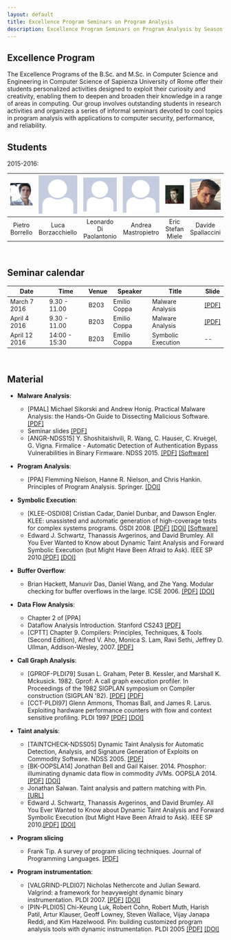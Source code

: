 ```yaml
---
layout: default
title: Excellence Program Seminars on Program Analysis
description: Excellence Program Seminars on Program Analysis by Season Lab at Sapienza University of Rome
---
```


## Excellence Program

The Excellence Programs of the B.Sc. and M.Sc. in Computer Science and Engineering in Computer Science of Sapienza University of Rome offer their students personalized activities designed to exploit their curiosity and creativity, enabling them to deepen and broaden their knowledge in a range of areas in computing. Our group involves outstanding students in research activities and organizes a series of informal seminars devoted to cool topics in program analysis with applications to computer security, performance, and reliability.

## Students

2015-2016:

| ![alt text](assets/img/students/borrello.png "Pietro Borrello") | ![alt text](assets/img/generic.jpg "Luca Borzacchiello") | ![alt text](assets/img/generic.jpg "Leonardo Di Paolantonio") | ![alt text](assets/img/generic.jpg "Andrea Mastropietro") | ![alt text](assets/img/students/miele.png "Eric Stefan Miele") | ![alt text](assets/img/students/spallaccini.png "Davide Spallaccini") |
| :-------------: | :----------------: | :---------------------: | :-----------------: | :---------------: | :----------------: |
| Pietro Borrello | Luca Borzacchiello | Leonardo Di Paolantonio | Andrea Mastropietro | Eric Stefan Miele | Davide Spallaccini |

<br />

## Seminar calendar

| Date           | Time          | Venue | Speaker      | Title             | Slide |
| -------------- | ------------- | ----- | ------------ | ------------------ | ----- |
| March 7 2016   | 9.30 - 11.00  | B203  | Emilio Coppa | Malware Analysis   | [[PDF]](https://drive.google.com/open?id=0Bw8evy6grTplSHVpUEE3dDFUOFk) |
| April 4 2016  | 9.30 - 11.00  | B203  | Emilio Coppa | Malware Analysis   | [[PDF]](https://drive.google.com/open?id=0Bw8evy6grTplSHVpUEE3dDFUOFk) |
| April 12 2016 | 14:00 - 15:30 | B203  | Emilio Coppa | Symbolic Execution | -- |

<br />

## Material

<!--Le risorse elencate, ove non disponibili, possono essere richieste via mail al gruppo.-->

* **Malware Analysis**:
	* [PMAL] Michael Sikorski and Andrew Honig. Practical Malware Analysis: the Hands-On Guide to Dissecting Malicious Software. [[PDF]](http://venom630.free.fr/pdf/Practical_Malware_Analysis.pdf)
	* Seminar slides [[PDF]](https://drive.google.com/open?id=0Bw8evy6grTplSHVpUEE3dDFUOFk)
	* [ANGR-NDSS15] Y. Shoshitaishvili, R. Wang, C. Hauser, C. Kruegel, G. Vigna. Firmalice - Automatic Detection of Authentication Bypass Vulnerabilities in Binary Firmware. NDSS 2015. [[PDF]](https://www.lastline.com/papers/2015_ndss15_firmalice-2.pdf)  [[Software]](https://github.com/angr/angr)

* **Program Analysis**:
	* [PPA] Flemming Nielson, Hanne R. Nielson, and Chris Hankin. Principles of Program Analysis. Springer. [[DOI]](http://link.springer.com/book/10.1007%2F978-3-662-03811-6)

* **Symbolic Execution**:
	* [KLEE-OSDI08] Cristian Cadar, Daniel Dunbar, and Dawson Engler. KLEE: unassisted and automatic generation of high-coverage tests for complex systems programs. OSDI 2008. [[PDF]](http://hci.stanford.edu/cstr/reports/2008-03.pdf) [[DOI]](http://dl.acm.org/citation.cfm?id=1855741.1855756) [[Software]](https://klee.github.io/)
	* Edward J. Schwartz, Thanassis Avgerinos, and David Brumley. All You Ever Wanted to Know about Dynamic Taint Analysis and Forward Symbolic Execution (but Might Have Been Afraid to Ask). IEEE SP 2010.[[PDF]](https://users.ece.cmu.edu/~ejschwar/papers/oakland10.pdf) [[DOI]](http://dx.doi.org/10.1109/SP.2010.26)

* **Buffer Overflow**:
	* Brian Hackett, Manuvir Das, Daniel Wang, and Zhe Yang. Modular checking for buffer overflows in the large. ICSE 2006. [[PDF]](http://research.microsoft.com/pubs/70226/tr-2005-139.pdf) [[DOI]](http://dx.doi.org/10.1145/1134285.1134319)
<!-- * **Abstract interpretation** -->
* **Data Flow Analysis**:
	* Chapter 2 of [PPA]
	* Dataflow Analysis Introduction. Stanford CS243 [[PDF]](http://suif.stanford.edu/~courses/cs243/lectures/l2.pdf)
	* [CPTT] Chapter 9. Compilers: Principles, Techniques, & Tools (Second Edition), Alfred V. Aho, Monica S. Lam, Ravi Sethi, Jeffrey D. Ullman, Addison-Wesley, 2007. [[PDF]](https://github.com/chenruiao/ares/raw/master/books/Compilers%20Principles%20Techniques%20and%20Tools%20(2nd%20Edition)%20.pdf)

* **Call Graph Analysis**:
	* [GPROF-PLDI79] Susan L. Graham, Peter B. Kessler, and Marshall K. Mckusick. 1982. Gprof: A call graph execution profiler. In Proceedings of the 1982 SIGPLAN symposium on Compiler construction (SIGPLAN '82). [[PDF]](https://pdfs.semanticscholar.org/dab1/f8ed933e29bd9913be50263e9f5a2cafb421.pdf) [[PDF]](http://dx.doi.org/10.1145/800230.806987)
	* [CCT-PLDI97] Glenn Ammons, Thomas Ball, and James R. Larus. Exploiting hardware performance counters with flow and context sensitive profiling. PLDI 1997 [[PDF]](http://research.microsoft.com/en-us/um/people/tball/papers/pldi97.pdf) [[DOI]](http://dx.doi.org/10.1145/258915.258924)

* **Taint analysis**:
	* [TAINTCHECK-NDSS05] Dynamic Taint Analysis for Automatic Detection, Analysis, and Signature Generation of Exploits on Commodity Software. NDSS 2005. [[PDF]](http://valgrind.org/docs/newsome2005.pdf)
	* [BK-OOPSLA14] Jonathan Bell and Gail Kaiser. 2014. Phosphor: illuminating dynamic data flow in commodity JVMs. OOPSLA 2014. [[PDF]](https://mice.cs.columbia.edu/getTechreport.php?techreportID=1569) [[DOI]](http://dx.doi.org/10.1145/2714064.2660212)
	* Jonathan Salwan. Taint analysis and pattern matching with Pin. [[URL]](http://shell-storm.org/blog/Taint-analysis-and-pattern-matching-with-Pin/)
	* Edward J. Schwartz, Thanassis Avgerinos, and David Brumley. All You Ever Wanted to Know about Dynamic Taint Analysis and Forward Symbolic Execution (but Might Have Been Afraid to Ask). IEEE SP 2010.[[PDF]](https://users.ece.cmu.edu/~ejschwar/papers/oakland10.pdf) [[DOI]](http://dx.doi.org/10.1109/SP.2010.26)

* **Program slicing**
	* Frank Tip. A survey of program slicing techniques. Journal of Programming Languages. [[PDF]](http://www.franktip.org/pubs/jpl1995.pdf)

* **Program instrumentation**:
	* [VALGRIND-PLDI07] Nicholas Nethercote and Julian Seward. Valgrind: a framework for heavyweight dynamic binary instrumentation. PLDI 2007. [[PDF]](http://valgrind.org/docs/valgrind2007.pdf) [[DOI]](http://dx.doi.org/10.1145/1250734.1250746)
	* [PIN-PLDI05] Chi-Keung Luk, Robert Cohn, Robert Muth, Harish Patil, Artur Klauser, Geoff Lowney, Steven Wallace, Vijay Janapa Reddi, and Kim Hazelwood. Pin: building customized program analysis tools with dynamic instrumentation. PLDI 2005 [[PDF]](http://www.cs.virginia.edu/kim/courses/cs851/papers/luk05pin.pdf) [[DOI]](http://dx.doi.org/10.1145/1064978.1065034)

<!--* **Model checking**

* **LLVM (IR, transformations)**

* **Analysis of Big Data Systems**-->

